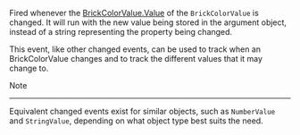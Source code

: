 Fired whenever the [BrickColorValue.Value](https://developer.roblox.com/api-reference/property/BrickColorValue/Value) of the `BrickColorValue` is changed. It will run with the new value being stored in the argument object, instead of a string representing the property being changed.

This event, like other changed events, can be used to track when an BrickColorValue changes and to track the different values that it may change to.

Note

----------

Equivalent changed events exist for similar objects, such as `NumberValue` and `StringValue`, depending on what object type best suits the need.
